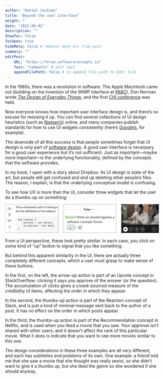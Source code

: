 ```yaml
---
author: "Daniel Jackson"
title: "Beyond the user interface"
weight: 7
date: "2022-08-02"
description: ""
ShowToc: false
TocOpen: true
hideMeta: false # removes date etc from post
summary: ""
editPost:
    URL: "https://forum.softwareconcepts.io"
    Text: "Comments" # edit text
    appendFilePath: false # to append file path to Edit link
---
```

In the 1980s, there was a revolution in software. The Apple Macintosh came out (building on the invention  of the WIMP interface at [PARC](https://en.wikipedia.org/wiki/Xerox_Alto)), Don Norman wrote [*The Design of Everyday Things*](https://en.wikipedia.org/wiki/The_Design_of_Everyday_Things), and the first [CHI conference](https://sigchi.org/conferences/conference-history/) was held.

Now everyone knows how important user interface design is, and there’s no excuse for messing it up.  You can find several collections of UI design heuristics (such as [Nielsen’s](https://www.nngroup.com/articles/ten-usability-heuristics/)) online, and many companies publish standards for how to use UI widgets consistently (here’s [Google’s](https://material.io/design), for example).

The downside of all this success is that people sometimes forget that UI design is only part of [software design](../design-vs-engineering). A good user interface is necessary for a good user experience but it’s not sufficient. Just as important—maybe more important—is the underlying functionality, defined by the concepts that the software provides.

In my book, I open with a story about Dropbox. Its UI design is state of the art, but people still get confused and end up deleting other people’s files. The reason, I explain, is that the underlying conceptual model is confusing.

To see how UX is more than the UI, consider three widgets that let the user do a thumbs-up on something:

![](three-thumbs-up.jpg)

From a UI perspective, these look pretty similar. In each case, you click on some kind of “up” button to signal that you like something.

But behind this apparent similarity in the UI, there are actually three completely different concepts, which a user must grasp to make sense of these buttons.

In the first, on the left, the arrow-up action is part of an Upvote concept in StackOverflow: clicking it says you approve of the answer (or the question). The accumulation of clicks gives a crowd-sourced measure of the credibility of items, affecting the order in which they appear.

In the second, the thumbs-up action is part of the Reaction concept of Slack, and is just a kind of minimal message sent back to the author of a post. It has no effect on the order in which posts appear.

In the third, the thumbs-up action is part of the Recommendation concept in Netflix, and is used when you liked a movie that you saw. Your approval isn’t shared with other users, and it doesn’t affect the rank of this particular movie. What it does is indicate that you want to see more movies similar to this one.

The design considerations in these three examples are all very different, and each has subtleties and problems of its own. One example: a friend told me that she saw a movie that she thought was really sexist, so she didn’t want to give it a thumbs up, but she liked the genre so she wondered if she should anyway.